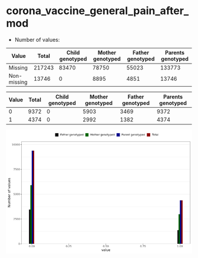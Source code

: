 # corona_vaccine_general_pain_after_mod
- Number of values:

| Value | Total | Child genotyped | Mother genotyped | Father genotyped | Parents genotyped |
| ----- | ----- | --------------- | ---------------- | ---------------- |---------------- |
| Missing | 217243 | 83470 | 78750 | 55023 | 133773 |
| Non-missing | 13746 | 0 | 8895 | 4851 | 13746 |

| Value | Total | Child genotyped | Mother genotyped | Father genotyped | Parents genotyped |
| ----- | ----- | --------------- | ---------------- | ---------------- |---------------- |
| 0 | 9372 | 0 | 5903 | 3469 | 9372 |
| 1 | 4374 | 0 | 2992 | 1382 | 4374 |



![](corona_vaccine_general_pain_after_mod_n.png)



